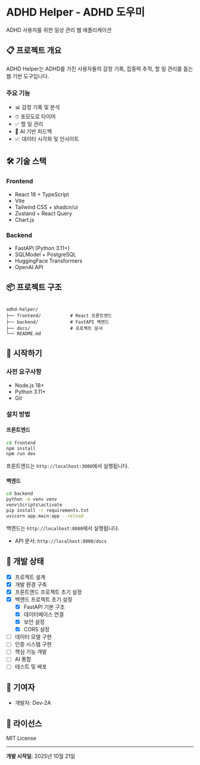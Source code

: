 # ADHD Helper - ADHD 도우미

ADHD 사용자를 위한 일상 관리 웹 애플리케이션

## 📋 프로젝트 개요

ADHD Helper는 ADHD를 가진 사용자들의 감정 기록, 집중력 추적, 할 일 관리를 돕는 웹 기반 도구입니다.

### 주요 기능
- 📊 감정 기록 및 분석
- ⏱ 포모도로 타이머
- ✅ 할 일 관리
- 🤖 AI 기반 피드백
- 📈 데이터 시각화 및 인사이트

## 🛠 기술 스택

### Frontend
- React 18 + TypeScript
- Vite
- Tailwind CSS + shadcn/ui
- Zustand + React Query
- Chart.js

### Backend
- FastAPI (Python 3.11+)
- SQLModel + PostgreSQL
- HuggingFace Transformers
- OpenAI API

## 📦 프로젝트 구조
```

adhd-helper/
├── frontend/           # React 프론트엔드
├── backend/            # FastAPI 백엔드
├── docs/               # 프로젝트 문서
└── README.md
```


## 🚀 시작하기

### 사전 요구사항
- Node.js 18+
- Python 3.11+
- Git

### 설치 방법

#### 프론트엔드
```bash
cd frontend
npm install
npm run dev
```


프론트엔드는 `http://localhost:3000`에서 실행됩니다.


#### 백엔드
```bash
cd backend
python -m venv venv
venv\Scripts\activate
pip install -r requirements.txt
uvicorn app.main:app --reload
```


백엔드는 `http://localhost:8000`에서 실행됩니다.
- API 문서: `http://localhost:8000/docs`


## 📝 개발 상태
- [x] 프로젝트 설계
- [x] 개발 환경 구축
- [x] 프론트엔드 프로젝트 초기 설정
- [x] 백엔드 프로젝트 초기 설정
  - [x] FastAPI 기본 구조
  - [x] 데이터베이스 연결
  - [x] 보안 설정
  - [x] CORS 설정
- [ ] 데이터 모델 구현
- [ ] 인증 시스템 구현
- [ ] 핵심 기능 개발
- [ ] AI 통합
- [ ] 테스트 및 배포

## 👥 기여자

- 개발자: Dev-2A

## 📄 라이선스

MIT License

---

**개발 시작일**: 2025년 10월 21일